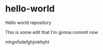 # hello-world
Hello world repository

This is some edit that I'm gonna commit now


mhgnfsdefghjmkhyht
